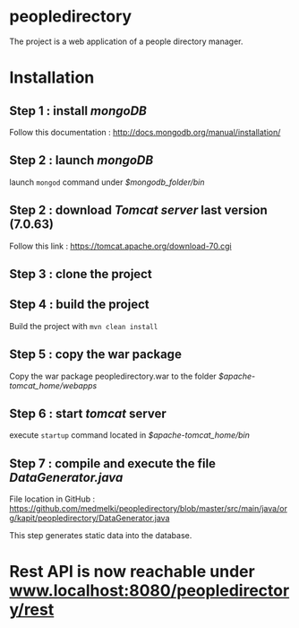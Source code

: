 # peopledirectory
The project is a web application of a people directory manager. 

# Installation 

## Step 1 : install *mongoDB* 

Follow this documentation : http://docs.mongodb.org/manual/installation/

## Step 2 : launch *mongoDB*

launch `mongod` command under *$mongodb_folder/bin*

## Step 2 : download *Tomcat server* last version (7.0.63) 

Follow this link : https://tomcat.apache.org/download-70.cgi

## Step 3 : clone the project

## Step 4 : build the project 

Build the project with `mvn clean install` 

## Step 5 : copy the war package 
Copy the war package peopledirectory.war to the folder *$apache-tomcat_home/webapps*

## Step 6 : start *tomcat* server

execute `startup` command located in *$apache-tomcat_home/bin*

## Step 7 : compile and execute the file *DataGenerator.java* 

File location in GitHub : https://github.com/medmelki/peopledirectory/blob/master/src/main/java/org/kapit/peopledirectory/DataGenerator.java

This step generates static data into the database.

# Rest API is now reachable under www.localhost:8080/peopledirectory/rest

